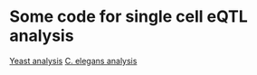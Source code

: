 # Some code for single cell eQTL analysis
[Yeast analysis](yeast/) 
[C. elegans analysis](elegans/)
